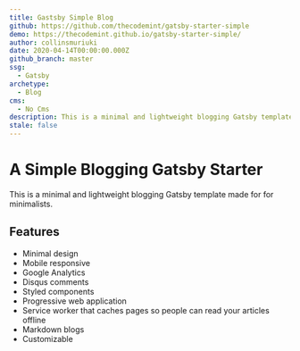 ```yaml
---
title: Gastsby Simple Blog
github: https://github.com/thecodemint/gatsby-starter-simple
demo: https://thecodemint.github.io/gatsby-starter-simple/
author: collinsmuriuki
date: 2020-04-14T00:00:00.000Z
github_branch: master
ssg:
  - Gatsby
archetype:
  - Blog
cms:
  - No Cms
description: This is a minimal and lightweight blogging Gatsby template
stale: false
---
```


# A Simple Blogging Gatsby Starter

This is a minimal and lightweight blogging Gatsby template made for for minimalists.

## Features

* Minimal design  
* Mobile responsive  
* Google Analytics  
* Disqus comments  
* Styled components  
* Progressive web application  
* Service worker that caches pages so people can read your articles offline  
* Markdown blogs
* Customizable
